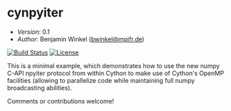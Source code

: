 # cynpyiter #

- *Version*: 0.1
- *Author*: Benjamin Winkel (bwinkel@mpifr.de)

[![Build Status](https://travis-ci.org/bwinkel/cynpyiter.svg?branch=master)](https://travis-ci.org/bwinkel/cynpyiter)
[![License](https://img.shields.io/badge/license-GPL-blue.svg)](https://www.github.com/bwinkel/cynpyiter/blob/master/COPYING)

This is a minimal example, which demonstrates how to use the new numpy
C-API npyiter protocol from within Cython to make use of Cython's OpenMP
facilities (allowing to parallelize code while maintaining full numpy
broadcasting abilities).

Comments or contributions welcome!

